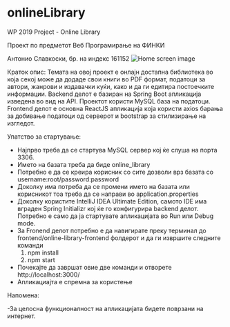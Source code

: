 # onlineLibrary

WP 2019 Project - Online Library

Проект по предметот Веб Програмирање на ФИНКИ

Антонио Славкоски, бр. на индекс 161152
![Home screen image](homeScreen.png)

Краток опис:
Темата на овој проект е онлајн достапна библиотека во која секој може да додаде свои книги во PDF формат, податоци за автори, жанрови и издавачки куќи, како и да ги едитира постоечките информации.
Backend делот е базиран на Spring Boot апликација изведена во вид на API.
Проектот користи MySQL база на податоци.
Frontend делот е основна ReactJS  апликација која користи axios барања за добивање податоци од серверот и bootstrap за стилизирање на изгледот.

Упатство за стартување:
- Најпрво треба да се стартува MySQL сервер кој ќе слуша на порта 3306.
- Името на базата треба да биде online_library
- Потребно е да се креира корисник со сите дозволи врз базата со username:root/password:password
- Доколку има потреба да се промени името на базата или корисникот тоа треба да се направи во application.properties
- Доколку користите IntelliJ IDEA Ultimate Edition, самото IDE има вграден Spring Initializr кој ќе го конфигурира backend делот. Потребно е само да ја стартувате апликацијата во Run или Debug mode.
- За Fronend делот потребно е да навигирате преку терминал до frontend/online-library-frontend фолдерот и да ги извршите следните команди
  1. npm install
  2. npm start
- Почекајте да завршат овие две команди и отворете http://localhost:3000/
- Апликациајта е спремна за користење

Напомена:

 -За целосна функционалност на апликацијата бидете поврзани на интернет.
